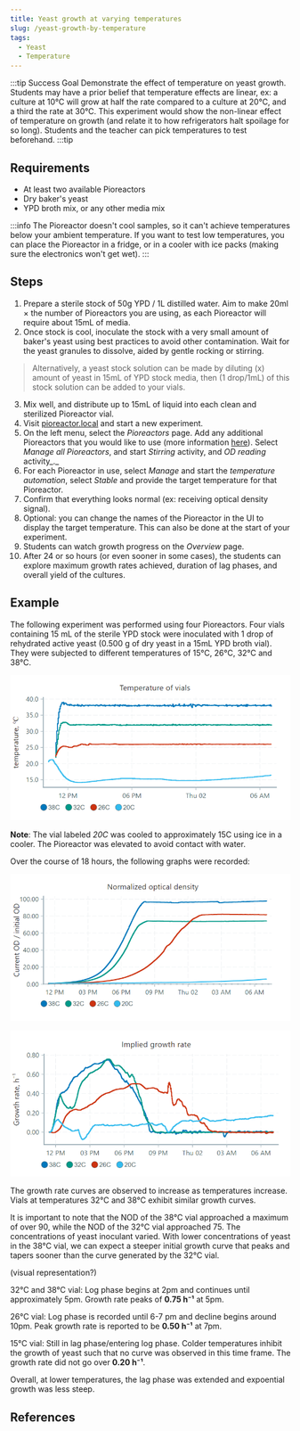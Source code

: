 ```yaml
---
title: Yeast growth at varying temperatures
slug: /yeast-growth-by-temperature
tags: 
  - Yeast
  - Temperature
---
```


:::tip Success Goal
Demonstrate the effect of temperature on yeast growth. Students may have a prior belief that temperature effects are linear, ex: a culture at 10℃ will grow at half the rate compared to a culture at 20℃, and a third the rate at 30℃. This experiment would show the non-linear effect of temperature on growth (and relate it to how refrigerators halt spoilage for so long). Students and the teacher can pick temperatures to test beforehand.
:::tip

## Requirements

*   At least two available Pioreactors
*   Dry baker's yeast
*   YPD broth mix, or any other media mix

:::info
The Pioreactor doesn't cool samples, so it can't achieve temperatures below your ambient temperature. If you want to test low temperatures, you can place the Pioreactor in a fridge, or in a cooler with ice packs (making sure the electronics won't get wet).
:::


## Steps

1.  Prepare a sterile stock of 50g YPD / 1L distilled water. Aim to make 20ml × the number of Pioreactors you are using, as each Pioreactor will require about 15mL of media.
2.  Once stock is cool, inoculate the stock with a very small amount of baker's yeast using best practices to avoid other contamination. Wait for the yeast granules to dissolve, aided by gentle rocking or stirring.
> Alternatively, a yeast stock solution can be made by diluting (x) amount of yeast in 15mL of YPD stock media, then (1 drop/1mL) of this stock solution can be added to your vials.
3.  Mix well, and distribute up to 15mL of liquid into each clean and sterilized Pioreactor vial.
4.  Visit [pioreactor.local](http://pioreactor.local) and start a new experiment.
5.  On the left menu, select the _Pioreactors_ page. Add any additional Pioreactors that you would like to use (more information [here](/user-guide/create-cluster)). Select _Manage all Pioreactors_, and start _Stirring_ activity, and _OD reading_ activity_._ 
6.  For each Pioreactor in use, select _Manage_ and start the _temperature automation_, select _Stable_ and provide the target temperature for that Pioreactor.
7.  Confirm that everything looks normal (ex: receiving optical density signal).
8.  Optional: you can change the names of the Pioreactor in the UI to display the target temperature. This can also be done at the start of your experiment.
9.  Students can watch growth progress on the _Overview_ page.
10.  After 24 or so hours (or even sooner in some cases),
    the students can explore maximum growth rates achieved, duration of lag phases, and overall yield of the cultures. 

## Example

The following experiment was performed using four Pioreactors. Four vials containing 15 mL of the sterile YPD stock were inoculated with 1 drop of rehydrated active yeast (0.500 g of dry yeast in a 15mL YPD broth vial). They were subjected to different temperatures of 15°C, 26°C, 32°C and 38°C. 

![](/img/experiments/temperature_temp.png)

**Note**: The vial labeled _20C_ was cooled to approximately 15C using ice in a cooler. The Pioreactor was elevated to avoid contact with water. 

Over the course of 18 hours, the following graphs were recorded: 

![](/img/experiments/temperature_normal_OD.png)

![](/img/experiments/temperature_growth_rate.png)

The growth rate curves are observed to increase as temperatures increase. Vials at temperatures 32°C and 38°C exhibit similar growth curves. 

It is important to note that the NOD of the 38°C vial approached a maximum of over 90, while the NOD of the 32°C vial approached 75. The concentrations of yeast inoculant varied. With lower concentrations of yeast in the 38°C vial, we can expect a steeper initial growth curve that peaks and tapers sooner than the curve generated by the 32°C vial.

(visual representation?) 

32°C and 38°C vial: Log phase begins at 2pm and continues until approximately 5pm. Growth rate peaks of **0.75 h⁻¹** at 5pm. 

26°C vial: Log phase is recorded until 6-7 pm and decline begins around 10pm. Peak growth rate is reported to be **0.50 h⁻¹** at 7pm.

15°C vial: Still in lag phase/entering log phase. Colder temperatures inhibit the growth of yeast such that no curve was observed in this time frame. The growth rate did not go over **0.20 h⁻¹**. 

Overall, at lower temperatures, the lag phase was extended and expoential growth was less steep. 

## References

